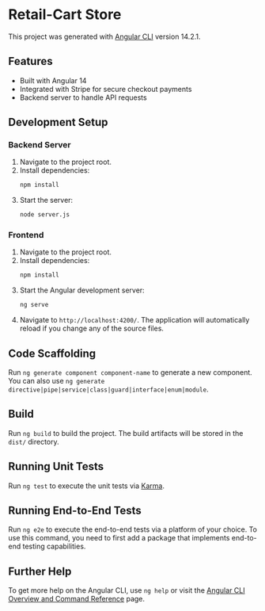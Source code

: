 # Retail-Cart Store

This project was generated with [Angular CLI](https://github.com/angular/angular-cli) version 14.2.1.

## Features
- Built with Angular 14
- Integrated with Stripe for secure checkout payments
- Backend server to handle API requests

## Development Setup
### Backend Server
1. Navigate to the project root.
2. Install dependencies:
   ```sh
   npm install
   ```
3. Start the server:
   ```sh
   node server.js
   ```

### Frontend
1. Navigate to the project root.
2. Install dependencies:
   ```sh
   npm install
   ```
3. Start the Angular development server:
   ```sh
   ng serve
   ```
4. Navigate to `http://localhost:4200/`. The application will automatically reload if you change any of the source files.

## Code Scaffolding
Run `ng generate component component-name` to generate a new component. You can also use `ng generate directive|pipe|service|class|guard|interface|enum|module`.

## Build
Run `ng build` to build the project. The build artifacts will be stored in the `dist/` directory.

## Running Unit Tests
Run `ng test` to execute the unit tests via [Karma](https://karma-runner.github.io).

## Running End-to-End Tests
Run `ng e2e` to execute the end-to-end tests via a platform of your choice. To use this command, you need to first add a package that implements end-to-end testing capabilities.

## Further Help
To get more help on the Angular CLI, use `ng help` or visit the [Angular CLI Overview and Command Reference](https://angular.io/cli) page.


